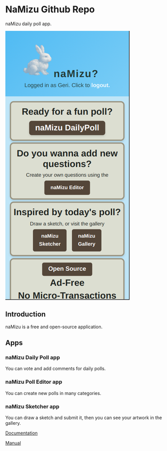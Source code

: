 # NaMizu Github Repo

naMizu daily poll app.

![front page](./docs/img/image.png)

## Introduction

naMizu is a free and open-source application.

## Apps

### naMizu Daily Poll app

You can vote and add comments for daily polls.

### naMizu Poll Editor app

You can create new polls in many categories.

### naMizu Sketcher app

You can draw a sketch and submit it, then you can see your artwork in the gallery.

[Documentation](./docs/Documentation.md)

[Manual](./docs/Manual.md)


